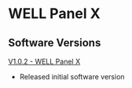 # WELL Panel X

## Software Versions

[V1.0.2 - WELL Panel X](https://github.com/Chauvet-Pro/WELLPANELX/blob/main/firmware/V1.0.2.zip)
- Released initial software version
